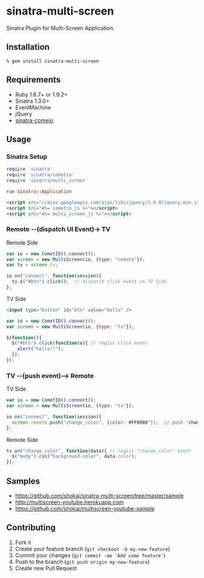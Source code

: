 sinatra-multi-screen
====================
Sinatra Plugin for Multi-Screen Application.


Installation
------------

    % gem install sinatra-multi-screen

Requirements
------------
* Ruby 1.8.7+ or 1.9.2+
* Sinatra 1.3.0+
* EventMachine
* jQuery
* [sinatra-comeio](http://shokai.github.com/sinatra-cometio)


Usage
-----

### Sinatra Setup

```ruby
require 'sinatra'
require 'sinatra/cometio'
require 'sinatra/multi_screen'

run Sinatra::Application
```
```html
<script src="//ajax.googleapis.com/ajax/libs/jquery/1.9.0/jquery.min.js"></script>
<script src="<%= cometio_js %>"></script>
<script src="<%= multi_screen_js %>"></script>
```

### Remote --(dispatch UI Event)-> TV

Remote Side
```javascript
var io = new CometIO().connect();
var screen = new MultiScreen(io, {type: "remote"});
var tv = screen.tv;

io.on("connect", function(session){
  tv.$("#btn").click();  // dispatch click event on TV Side
};
```

TV Side
```html
<input type="button" id="btn" value="hello" />
```
```javascript
var io = new CometIO().connect();
var screen = new MultiScreen(io, {type: "tv"});

$(function(){
  $("#btn").click(function(e){ // regist click event
    alert("hello!!");
  });
});
```

### TV --(push event)--> Remote

TV Side
```javascript
var io = new CometIO().connect();
var screen = new MultiScreen(io, {type: "tv"});

io.on("connect", function(session){
  screen.remote.push("change_color", {color: #FF0000"});  // push "change_color" event to Remote
};
```

Remote Side
```javascript
tv.on("change_color", function(data){ // regist "change_color" event
  $("body").css("background-color", data.color);
});
```

Samples
-------
* https://github.com/shokai/sinatra-multi-screen/tree/master/sample
* http://multiscreen-youtube.herokuapp.com
* https://github.com/shokai/multiscreen-youtube-sample


Contributing
------------
1. Fork it
2. Create your feature branch (`git checkout -b my-new-feature`)
3. Commit your changes (`git commit -am 'Add some feature'`)
4. Push to the branch (`git push origin my-new-feature`)
5. Create new Pull Request

